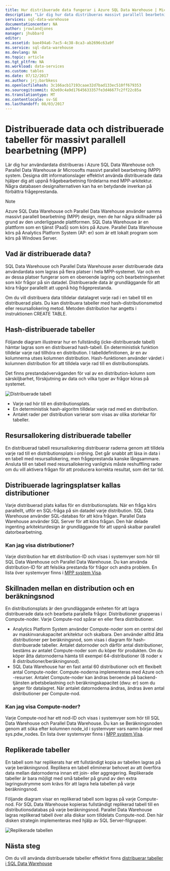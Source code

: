 ```yaml
---
title: Hur distribuerade data fungerar i Azure SQL Data Warehouse | Microsoft Docs
description: "Lär dig hur data distribueras massivt parallell bearbetning (MPP) och alternativ för att distribuera tabeller i Azure SQL Data Warehouse och Parallel Data Warehouse."
services: sql-data-warehouse
documentationcenter: NA
author: jrowlandjones
manager: jhubbard
editor: 
ms.assetid: bae494a6-7ac5-4c38-8ca3-ab2696c63a9f
ms.service: sql-data-warehouse
ms.devlang: NA
ms.topic: article
ms.tgt_pltfrm: NA
ms.workload: data-services
ms.custom: tables
ms.date: 07/12/2017
ms.author: jrj;barbkess
ms.openlocfilehash: 3c166acb17193caae32d7bad133ec510ff679353
ms.sourcegitcommit: 02e69c4a9d17645633357fe3d46677c2ff22c85a
ms.translationtype: MT
ms.contentlocale: sv-SE
ms.lasthandoff: 08/03/2017
---
```

# <a name="distributed-data-and-distributed-tables-for-massively-parallel-processing-mpp"></a>Distribuerade data och distribuerade tabeller för massivt parallell bearbetning (MPP)
Lär dig hur användardata distribueras i Azure SQL Data Warehouse och Parallel Data Warehouse är Microsofts massivt parallell bearbetning (MPP) system. Designa ditt informationslager effektivt använda distribuerade data hjälper dig att uppnå frågebearbetning fördelarna med MPP-arkitektur. Några databasen designalternativen kan ha en betydande inverkan på förbättra frågeprestanda.  

> [!NOTE]
> Azure SQL Data Warehouse och Parallel Data Warehouse använder samma massivt parallell bearbetning (MPP) design, men de har några skillnader på grund av den underliggande plattformen. SQL Data Warehouse är en plattform som en tjänst (PaaS) som körs på Azure. Parallel Data Warehouse körs på Analytics Platform System (AP: er) som är ett lokalt program som körs på Windows Server.
> 
> 

## <a name="what-is-distributed-data"></a>Vad är distribuerade data?
SQL Data Warehouse och Parallel Data Warehouse avser distribuerade data användardata som lagras på flera platser i hela MPP-systemet. Var och en av dessa platser fungerar som en oberoende lagring och bearbetningsenhet som kör frågor på sin datadel. Distribuerade data är grundläggande för att köra frågor parallellt att uppnå hög frågeprestanda.

Om du vill distribuera data tilldelar datalagret varje rad i en tabell till en distribuerad plats.  Du kan distribuera tabeller med hash-distributionsmetod eller resursallokering metod. Metoden distribution har angetts i instruktionen CREATE TABLE. 

## <a name="hash-distributed-tables"></a>Hash-distribuerade tabeller
Följande diagram illustrerar hur en fullständig (icke-distribuerade tabell) hämtar lagras som en distribuerad hash-tabell. En deterministisk funktion tilldelar varje rad tillhöra en distribution. I tabelldefinitionen, är en av kolumnerna utses kolumnen distribution. Hash-funktionen använder värdet i kolumnen distribution för att tilldela varje rad till en distributionsplats.

Det finns prestandaöverväganden för val av en distribution-kolumn som särskiljbarhet, förskjutning av data och vilka typer av frågor köras på systemet.

![Distribuerade tabell](media/sql-data-warehouse-distributed-data/hash-distributed-table.png "distribuerade tabell")  

* Varje rad hör till en distributionsplats.  
* En deterministisk hash-algoritm tilldelar varje rad med en distribution.  
* Antalet rader per distribution varierar som visas av olika storlekar för tabeller.

## <a name="round-robin-distributed-tables"></a>Resursallokering distribuerade tabeller
En distribuerad tabell resursallokering distribuerar raderna genom att tilldela varje rad till en distributionsplats i ordning. Det går snabbt att läsa in data i en tabell med resursallokering, men frågeprestanda kanske långsammare.  Ansluta till en tabell med resursallokering vanligtvis måste reshuffling rader om du vill aktivera frågan för att producera korrekta resultat, som det tar tid.

## <a name="distributed-storage-locations-are-called-distributions"></a>Distribuerade lagringsplatser kallas distributioner
Varje distribuerad plats kallas för en distributionsplats. När en fråga körs parallellt, utför en SQL-fråga på sin datadel varje distribution. SQL Data Warehouse använder SQL-databas för att köra frågan. Parallel Data Warehouse använder SQL Server för att köra frågan. Den här delade ingenting arkitekturdesign är grundläggande för att uppnå skalbar parallell datorbearbetning.

### <a name="can-i-view-the-distributions"></a>Kan jag visa distributioner?
Varje distribution har ett distribution-ID och visas i systemvyer som hör till SQL Data Warehouse och Parallel Data Warehouse. Du kan använda distribution-ID för att felsöka prestanda för frågor och andra problem. En lista över systemvyer finns i [MPP system Visa](sql-data-warehouse-reference-tsql-statements.md).

## <a name="difference-between-a-distribution-and-a-compute-node"></a>Skillnaden mellan en distribution och en beräkningsnod
En distributionsplats är den grundläggande enheten för att lagra distribuerade data och bearbeta parallella frågor. Distributioner grupperas i Compute-noder. Varje Compute-nod spårar en eller flera distributioner.  

* Analytics Platform System använder Compute-noder som en central del av maskinvarukapacitet arkitektur och skalbara. Den använder alltid åtta distributioner per beräkningsnod, som visas i diagram för hash-distribuerade tabeller. Antalet datornoder och därför antal distributioner, bestäms av antalet Compute-noder som du köper för produkten. Om du köper åtta datornoderna hämta till exempel 64-distributioner (8 noder x 8 distributioner/beräkningsnod). 
* SQL Data Warehouse har en fast antal 60 distributioner och ett flexibelt antal Compute-noder. Compute-noderna implementeras med Azure och -resurser. Antalet Compute-noder kan ändras beroende på backend-tjänsten arbetsbelastning och beräkningskapacitet (dwu: er) som du anger för datalagret. När antalet datornoderna ändras, ändras även antal distributioner per Compute-nod. 

### <a name="can-i-view-the-compute-nodes"></a>Kan jag visa Compute-noder?
Varje Compute-nod har ett nod-ID och visas i systemvyer som hör till SQL Data Warehouse och Parallel Data Warehouse.  Du kan se Beräkningsnoden genom att söka efter kolumnen node_id i systemvyer vars namn börjar med sys.pdw_nodes. En lista över systemvyer finns i [MPP system Visa](sql-data-warehouse-reference-tsql-statements.md).

## <a name="Replicated"></a>Replikerade tabeller
En tabell som har replikerats har ett fullständigt kopia av tabellen lagras på varje beräkningsnod. Replikera en tabell eliminerar behovet av att överföra data mellan datornoderna innan ett join- eller aggregering. Replikerade tabeller är bara möjligt med små tabeller på grund av den extra lagringsutrymme som krävs för att lagra hela tabellen på varje beräkningsnod.  

Följande diagram visar en replikerad tabell som lagras på varje Compute-nod. För SQL Data Warehouse kopieras fullständigt replikerad tabell till en distributionsdatabas på varje beräkningsnod. Parallel Data Warehouse lagras replikerad tabell över alla diskar som tilldelats Compute-nod.  Den här disken strategin implementeras med hjälp av SQL Server-filgrupper.  

![Replikerade tabellen](media/sql-data-warehouse-distributed-data/replicated-table.png "replikerade tabell") 

## <a name="next-steps"></a>Nästa steg
Om du vill använda distribuerade tabeller effektivt finns [distribuerar tabeller i SQL Data Warehouse](sql-data-warehouse-tables-distribute.md)  


